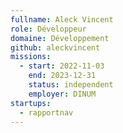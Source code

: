 ```yaml
---
fullname: Aleck Vincent
role: Développeur
domaine: Développement
github: aleckvincent
missions:
  - start: 2022-11-03
    end: 2023-12-31
    status: independent
    employer: DINUM
startups:
  - rapportnav
---
```



